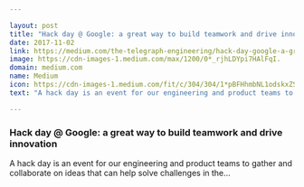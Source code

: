 ```yaml
---

layout: post
title: "Hack day @ Google: a great way to build teamwork and drive innovation"
date: 2017-11-02
link: https://medium.com/the-telegraph-engineering/hack-day-google-a-great-way-to-build-teamwork-and-drive-innovation-29271f149373?source=rss------machine_learning-5
image: https://cdn-images-1.medium.com/max/1200/0*_rjhLDYpi7HAlFqI.
domain: medium.com
name: Medium
icon: https://cdn-images-1.medium.com/fit/c/304/304/1*pBFHhmbNL1odskxZSeDYzw.jpeg
text: "A hack day is an event for our engineering and product teams to gather and collaborate on ideas that can help solve challenges in the…"

---
```


### Hack day @ Google: a great way to build teamwork and drive innovation

A hack day is an event for our engineering and product teams to gather and collaborate on ideas that can help solve challenges in the…